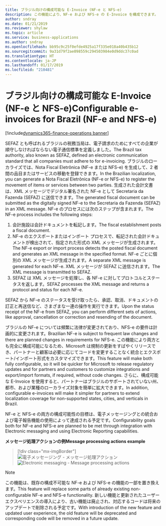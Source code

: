 ```yaml
---
title: ブラジル向けの構成可能な E-Invoice (NF-e と NFS-e)
description: この機能により、NF-e および NFS-e の E-Invoice を構成できます。
author: sndray
ms.date: 01/21/2019
ms.reviewer: shylaw
ms.topic: article
ms.service: business-applications
ms.author: sndray
ms.openlocfilehash: bb95c9c25f0efde4925a17f335e018a40b435b12
ms.sourcegitcommit: 9a31d79f2ae098559c294503984e0d9ddc37c0ad
ms.translationtype: HT
ms.contentlocale: ja-JP
ms.lasthandoff: 01/17/2019
ms.locfileid: "210481"
---
```

#  <a name="configurable-e-invoices-for-brazil-nf-e-and-nfs-e"></a><span data-ttu-id="85078-103">ブラジル向けの構成可能な E-Invoice (NF-e と NFS-e)</span><span class="sxs-lookup"><span data-stu-id="85078-103">Configurable e-invoices for Brazil (NF-e and NFS-e)</span></span> 
[!include[dynamics365-finance-operations banner](../includes/dynamics365-finance-operations.md)]


<span data-ttu-id="85078-104">SEFAZ とも呼ばれるブラジルの税務当局は、電子請求のためにすべての企業が順守しなければならない電子通信標準を定義しました。</span><span class="sxs-lookup"><span data-stu-id="85078-104">The Brazil tax authority, also known as SEFAZ, defined an electronic communication standard that all companies must adhere to for e-invoicing.</span></span> <span data-ttu-id="85078-105">ブラジルのローカライズでは、Nota Fiscal Eletrônica (NF-e または NFS-e) を生成して、2 者間の品目またはサービスの移動を登録できます。</span><span class="sxs-lookup"><span data-stu-id="85078-105">In the Brazilian localization, you can generate a Nota Fiscal Eletrônica (NF-e or NFS-e) to register the movement of items or services between two parties.</span></span> <span data-ttu-id="85078-106">生成された会計文書は、XML メッセージでデジタル署名された NF-e として Secretaria da Fazenda (SEFAZ) に送信できます。</span><span class="sxs-lookup"><span data-stu-id="85078-106">The generated fiscal document can be submitted as the digitally signed NF-e to the Secretaria da Fazenda (SEFAZ) in an XML message.</span></span> <span data-ttu-id="85078-107">NF-e のプロセスには次のステップが含まれます。</span><span class="sxs-lookup"><span data-stu-id="85078-107">The NF-e process includes the following steps:</span></span>

1. <span data-ttu-id="85078-108">会計施設は会計ドキュメントを転記します。</span><span class="sxs-lookup"><span data-stu-id="85078-108">The fiscal establishment posts a fiscal document.</span></span>
2. <span data-ttu-id="85078-109">NF-e のエクスポートまたはインポート プロセスで、転記された会計ドキュメントが検出されて、指定された形式の XML メッセージが生成されます。</span><span class="sxs-lookup"><span data-stu-id="85078-109">The NF-e export or import process detects the posted fiscal document and generates an XML message in the specified format.</span></span> <span data-ttu-id="85078-110">NF-e ごとに個別の XML メッセージが生成されます。</span><span class="sxs-lookup"><span data-stu-id="85078-110">A separate XML message is generated for each NF-e.</span></span> <span data-ttu-id="85078-111">XML メッセージが SEFAZ に送信されます。</span><span class="sxs-lookup"><span data-stu-id="85078-111">The XML message is transmitted to SEFAZ.</span></span>
3. <span data-ttu-id="85078-112">SEFAZ は XML メッセージを処理し、各 NF-e に対してプロトコルとステータスを返します。</span><span class="sxs-lookup"><span data-stu-id="85078-112">SEFAZ processes the XML message and returns a protocol and status for each NF-e.</span></span>

<span data-ttu-id="85078-113">SEFAZ から NF-e のステータスを受け取ったら、承認、取消、ドキュメントの訂正と再送信など、さまざまな一連の操作を実行できます。</span><span class="sxs-lookup"><span data-stu-id="85078-113">Upon the status receipt of the NF-e from SEFAZ, you can perform different sets of actions, like approval, cancellation or correction and resending of the document.</span></span>

<span data-ttu-id="85078-114">ブラジルの NF-e については頻繁に法律が変更されており、NFS-e の要件は計画的に変更されます。</span><span class="sxs-lookup"><span data-stu-id="85078-114">Brazilian NF-e is subject to frequent law changes and there are planned changes in requirements for NFS-e.</span></span> <span data-ttu-id="85078-115">この機能により両方とも完全に構成可能になるため、Microsoft は規制の更新をすばやくリリースでき、パートナーと顧客は必要に応じてコードを変更することなく統合とエクスポート/インポート形式をカスタマイズできます。</span><span class="sxs-lookup"><span data-stu-id="85078-115">This feature will make both fully configurable, so it will be quicker for Microsoft to release regulatory updates and for partners and customers to customize integrations and export/import formats, if required, without code changes.</span></span> <span data-ttu-id="85078-116">さらに、構成可能な E-Invoice を使用すると、パートナーはブラジルのサポートされていない州、都市、および業種のローカライズ対象を簡単に拡大できます。</span><span class="sxs-lookup"><span data-stu-id="85078-116">In addition, configurable e-invoices will make it simpler for partners to extend localization coverage for non-supported states, cities, and verticals in Brazil.</span></span>

<span data-ttu-id="85078-117">NF-e と NFS-e の両方の構成可能性の目標は、電子メッセージングとの統合および電子報告機能の使用によって達成される予定です。</span><span class="sxs-lookup"><span data-stu-id="85078-117">Configurability goals both for NF-e and NFS-e are planned to be met through integration with Electronic messaging and using Electronic Reporting capabilities.</span></span> 

<span data-ttu-id="85078-118">**メッセージ処理アクションの例**</span><span class="sxs-lookup"><span data-stu-id="85078-118">**Message processing actions example**</span></span>

> [!div class="mx-imgBorder"]
> <span data-ttu-id="85078-119">![電子メッセージング - メッセージ処理アクション](media/Configurable_EM_1.png "電子メッセージング - メッセージ処理アクション")</span><span class="sxs-lookup"><span data-stu-id="85078-119">![Electronic messaging - Message processing actions](media/Configurable_EM_1.png "Electronic messaging - Message processing actions")</span></span>

> [!NOTE]
> <span data-ttu-id="85078-120">この機能は、既存の構成不可能な NF-e および NFS-e の機能の一部を置き換えます。</span><span class="sxs-lookup"><span data-stu-id="85078-120">This feature will replace some parts of already existing non-configurable NF-e and NFS-e functionality.</span></span> <span data-ttu-id="85078-121">新しい機能と更新されたユーザー エクスペリエンスの導入により、古い機能は廃止され、対応するコードは将来のアップデートで削除される予定です。</span><span class="sxs-lookup"><span data-stu-id="85078-121">With introduction of the new feature and updated user experience, the old feature will be deprecated and corresponding code will be removed in a future update.</span></span>
